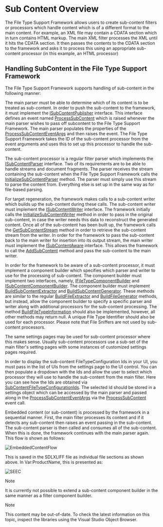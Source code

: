 Sub Content Overview
==

The  File Type Support Framework allows users to create sub-content filters or processors which handle content which is of a different format to the main content. For example, an XML file may contain a CDATA section which in turn contains HTML markup. The main XML filter processes the XML until it hits the CDATA section. It then passes the contents to the CDATA section to the framework and asks it to process this using an appropriate sub-content processor (in this example, an HTML processor)

Handling SubContent in the  File Type Support Framework
--

The  File Type Support Framework supports handling of sub-content in the following manner:

The main parser must be able to determine which of its content is to be treated as sub-content. In order to push the sub-content to the framework, it must implement the [ISubContentPublisher](../../api/filetypesupport/Sdl.FileTypeSupport.Framework.NativeApi.ISubContentPublisher.yml) interface. This interface defines an event named [ProcessSubContent](../../api/filetypesupport/Sdl.FileTypeSupport.Framework.NativeApi.ISubContentPublisher.yml#Sdl_FileTypeSupport_Framework_NativeApi_ISubContentPublisher_ProcessSubContent) which is raised whenever the main parser wishes to pass off subcontent to the  File Type Support Framework. The main parser populates the properties of the [ProcessSubContentEventArgs](../../api/filetypesupport/Sdl.FileTypeSupport.Framework.NativeApi.ProcessSubContentEventArgs.yml) and then raises the event. The  File Type Support Framework takes the ID of the sub-content processor from the event arguments and uses this to set up this processor to handle the sub-content.

The sub-content processor is a regular filter parser which implements the [ISubContentParser](../../api/filetypesupport/Sdl.FileTypeSupport.Framework.NativeApi.ISubContentParser.yml) interface. Two of its requirements are to be able to handle streams and document fragments. The parser receives the stream containing the sub-content when the  File Type Support Framework calls the [InitializeSubContentParser](../../api/filetypesupport/Sdl.FileTypeSupport.Framework.NativeApi.ISubContentParser.yml#Sdl_FileTypeSupport_Framework_NativeApi_ISubContentParser_InitializeSubContentParser_System_IO_Stream_) method. The parser must simply use this stream to parse the content from. Everything else is set up in the same way as for file-based parsing.

For target regeneration, the framework makes calls to a sub-content writer which builds up the sub-content during these calls. The sub-content writer must implement the [ISubContentWriter](../../api/filetypesupport/Sdl.FileTypeSupport.Framework.NativeApi.ISubContentWriter.yml) interface. The framework initially calls the [InitializeSubContentWriter](../../api/filetypesupport/Sdl.FileTypeSupport.Framework.NativeApi.ISubContentWriter.yml#Sdl_FileTypeSupport_Framework_NativeApi_ISubContentWriter_InitializeSubContentWriter_System_IO_Stream_) method in order to pass in the original sub-content, in case the writer needs this data to reconstruct the generated content. Once all of the sub-content has been built up, the framework calls the [GetSubContentStream](../../api/filetypesupport/Sdl.FileTypeSupport.Framework.NativeApi.ISubContentWriter.yml#Sdl_FileTypeSupport_Framework_NativeApi_ISubContentWriter_GetSubContentStream) method in order to retrieve the sub-content stream from the writer. In order for the framework to pass the sub-content back to the main writer for insertion into its output stream, the main writer must implement the [ISubContentAware](../../api/filetypesupport/Sdl.FileTypeSupport.Framework.NativeApi.ISubContentAware.yml) interface. This allows the framework to call the [AddSubContent](../../api/filetypesupport/Sdl.FileTypeSupport.Framework.NativeApi.ISubContentAware.yml#Sdl_FileTypeSupport_Framework_NativeApi_ISubContentAware_AddSubContent_System_IO_Stream_) method and pass the sub-content to the main writer.

In order for the framework to be aware of a sub-content processor, it must implement a component builder which specifies which parser and writer to use for the processing of sub-content. The component builder must implement two interfaces, namely, [IFileTypeComponentBuilder](../../api/filetypesupport/Sdl.FileTypeSupport.Framework.IntegrationApi.IFileTypeComponentBuilder.yml) and [ISubContentComponentBuilder](../../api/filetypesupport/Sdl.FileTypeSupport.Framework.IntegrationApi.ISubContentComponentBuilder.yml). The component builder must implement [BuildSubContentExtractor](../../api/filetypesupport/Sdl.FileTypeSupport.Framework.IntegrationApi.ISubContentComponentBuilder.yml#Sdl_FileTypeSupport_Framework_IntegrationApi_ISubContentComponentBuilder_BuildSubContentExtractor_System_String_) and [BuildSubContentGenerator](../../api/filetypesupport/Sdl.FileTypeSupport.Framework.IntegrationApi.ISubContentComponentBuilder.yml#Sdl_FileTypeSupport_Framework_IntegrationApi_ISubContentComponentBuilder_BuildSubContentGenerator_System_String_). These methods are similar to the regular [BuildFileExtractor](../../api/filetypesupport/Sdl.FileTypeSupport.Framework.IntegrationApi.IFileTypeComponentBuilder.yml#Sdl_FileTypeSupport_Framework_IntegrationApi_IFileTypeComponentBuilder_BuildFileExtractor_System_String_) and [BuildFileGenerator](../../api/filetypesupport/Sdl.FileTypeSupport.Framework.IntegrationApi.IFileTypeComponentBuilder.yml#Sdl_FileTypeSupport_Framework_IntegrationApi_IFileTypeComponentBuilder_BuildFileGenerator_System_String_) methods, but instead, allow the component builder to specify a specific parser and writer along with additional processors for the sub-content processing. The method [BuildFileTypeInformation](../../api/filetypesupport/Sdl.FileTypeSupport.Framework.IntegrationApi.IFileTypeComponentBuilder.yml#Sdl_FileTypeSupport_Framework_IntegrationApi_IFileTypeComponentBuilder_BuildFileTypeInformation_System_String_) should also be implemented, however, all other methods may return null. A unique File Type Identifier should also be used for each processor. Please note that File Sniffers are not used by sub-content processors.

The same settings pages may be used for sub-content processor where this makes sense. Usually sub-content processors use a sub-set of the main filter's setting pages with some instances of customized settings pages required.

In order to display the sub-content FileTypeConfiguration Ids in your UI, you must pass in the list of UIs from the settings page to the UI control. You can then populate a dropdown with the Ids and allow the user to select which processor they will use to handle the sub-content from the main filter. Here you can see how the Ids are obtained via [SubContentFileTypeConfigurationIds](../../api/filetypesupport/Sdl.FileTypeSupport.Framework.Core.Settings.IFileTypeConfigurationAware.yml#Sdl_FileTypeSupport_Framework_Core_Settings_IFileTypeConfigurationAware_SubContentFileTypeConfigurationIds). The selected Id should be stored in a settings object which can be accessed by the main parser and passed along in the [ProcessSubContentEventArgs](../../api/filetypesupport/Sdl.FileTypeSupport.Framework.NativeApi.ProcessSubContentEventArgs.yml) via the [ProcessSubContent](../../api/filetypesupport/Sdl.FileTypeSupport.Framework.NativeApi.ISubContentPublisher.yml#Sdl_FileTypeSupport_Framework_NativeApi_ISubContentPublisher_ProcessSubContent) event call.

Embedded content (or sub-content) is processed by the framework in a sequential manner. First, the main filter processes its content and if it detects any sub-content then raises an event passing in the sub-content. The sub-content parser is then called and consumes all of the sub-content. When this is done, the framework continues with the main parser again. This flow is shown as follows:

![EmbeddedContentFlow](images/EmbeddedContentFlow.jpg)

This is saved in the SDLXLIFF file as individual file sections as shown above. In Var:ProductName, this is presented as:

![SEEC](images/SEEC.jpg)

>[!NOTE]
>
>It is currently not possible to extend a sub-content component builder in the same manner as a filter component builder.

>[!NOTE]
>
> This content may be out-of-date. To check the latest information on this topic, inspect the libraries using the Visual Studio Object Browser.
